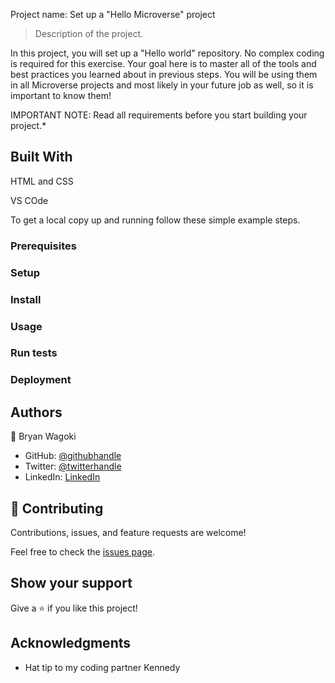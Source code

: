 
Project name: Set up a "Hello Microverse" project


> Description of the project.

In this project, you will set up a "Hello world" repository. No complex coding is required for this exercise. Your goal here is to master all of the tools and best practices you learned about in previous steps. You will be using them in all Microverse projects and most likely in your future job as well, so it is important to know them!

IMPORTANT NOTE: Read all requirements before you start building your project.*
## Built With

HTML and CSS

VS COde







To get a local copy up and running follow these simple example steps.

### Prerequisites

### Setup

### Install

### Usage

### Run tests

### Deployment



## Authors

👤 Bryan Wagoki

- GitHub: [@githubhandle](https://github.com/githubhandle)
- Twitter: [@twitterhandle](https://twitter.com/twitterhandle)
- LinkedIn: [LinkedIn](https://linkedin.com/in/linkedinhandle)



## 🤝 Contributing

Contributions, issues, and feature requests are welcome!

Feel free to check the [issues page](../../issues/).

## Show your support

Give a ⭐️ if you like this project!

## Acknowledgments

- Hat tip to my coding partner Kennedy



